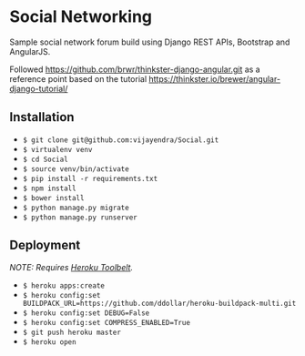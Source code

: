 Social Networking
=================

Sample social network forum build using Django REST APIs, Bootstrap and AngularJS.

Followed https://github.com/brwr/thinkster-django-angular.git as a reference point based on the tutorial https://thinkster.io/brewer/angular-django-tutorial/

## Installation

* `$ git clone git@github.com:vijayendra/Social.git`
* `$ virtualenv venv`
* `$ cd Social`
* `$ source venv/bin/activate`
* `$ pip install -r requirements.txt`
* `$ npm install`
* `$ bower install`
* `$ python manage.py migrate`
* `$ python manage.py runserver`

## Deployment

*NOTE: Requires [Heroku Toolbelt](https://toolbelt.heroku.com/).*

* `$ heroku apps:create`
* `$ heroku config:set BUILDPACK_URL=https://github.com/ddollar/heroku-buildpack-multi.git`
* `$ heroku config:set DEBUG=False`
* `$ heroku config:set COMPRESS_ENABLED=True`
* `$ git push heroku master`
* `$ heroku open`


